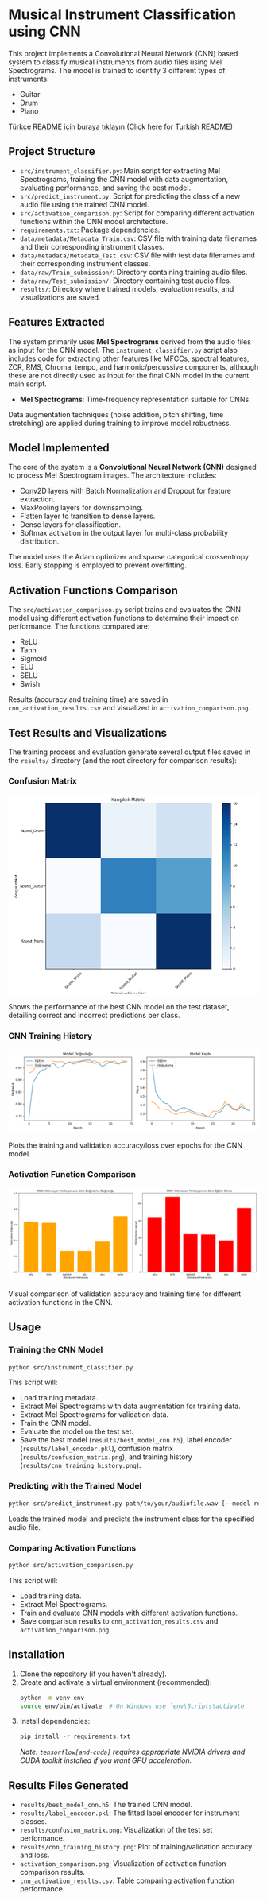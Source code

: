 # Musical Instrument Classification using CNN

This project implements a Convolutional Neural Network (CNN) based system to classify musical instruments from audio files using Mel Spectrograms. The model is trained to identify 3 different types of instruments:

- Guitar
- Drum
- Piano

[Türkçe README için buraya tıklayın (Click here for Turkish README)](README_tr.md)

## Project Structure

- `src/instrument_classifier.py`: Main script for extracting Mel Spectrograms, training the CNN model with data augmentation, evaluating performance, and saving the best model.
- `src/predict_instrument.py`: Script for predicting the class of a new audio file using the trained CNN model.
- `src/activation_comparison.py`: Script for comparing different activation functions within the CNN model architecture.
- `requirements.txt`: Package dependencies.
- `data/metadata/Metadata_Train.csv`: CSV file with training data filenames and their corresponding instrument classes.
- `data/metadata/Metadata_Test.csv`: CSV file with test data filenames and their corresponding instrument classes.
- `data/raw/Train_submission/`: Directory containing training audio files.
- `data/raw/Test_submission/`: Directory containing test audio files.
- `results/`: Directory where trained models, evaluation results, and visualizations are saved.

## Features Extracted

The system primarily uses **Mel Spectrograms** derived from the audio files as input for the CNN model. The `instrument_classifier.py` script also includes code for extracting other features like MFCCs, spectral features, ZCR, RMS, Chroma, tempo, and harmonic/percussive components, although these are not directly used as input for the final CNN model in the current main script.

- **Mel Spectrograms**: Time-frequency representation suitable for CNNs.

Data augmentation techniques (noise addition, pitch shifting, time stretching) are applied during training to improve model robustness.

## Model Implemented

The core of the system is a **Convolutional Neural Network (CNN)** designed to process Mel Spectrogram images. The architecture includes:

- Conv2D layers with Batch Normalization and Dropout for feature extraction.
- MaxPooling layers for downsampling.
- Flatten layer to transition to dense layers.
- Dense layers for classification.
- Softmax activation in the output layer for multi-class probability distribution.

The model uses the Adam optimizer and sparse categorical crossentropy loss. Early stopping is employed to prevent overfitting.

## Activation Functions Comparison

The `src/activation_comparison.py` script trains and evaluates the CNN model using different activation functions to determine their impact on performance. The functions compared are:

- ReLU
- Tanh
- Sigmoid
- ELU
- SELU
- Swish

Results (accuracy and training time) are saved in `cnn_activation_results.csv` and visualized in `activation_comparison.png`.

## Test Results and Visualizations

The training process and evaluation generate several output files saved in the `results/` directory (and the root directory for comparison results):

### Confusion Matrix

![Confusion Matrix](confusion_matrix.png)

Shows the performance of the best CNN model on the test dataset, detailing correct and incorrect predictions per class.

### CNN Training History

![CNN Training History](cnn_training_history.png)

Plots the training and validation accuracy/loss over epochs for the CNN model.

### Activation Function Comparison

![Activation Comparison](activation_comparison.png)

Visual comparison of validation accuracy and training time for different activation functions in the CNN.

## Usage

### Training the CNN Model

```bash
python src/instrument_classifier.py
```

This script will:

- Load training metadata.
- Extract Mel Spectrograms with data augmentation for training data.
- Extract Mel Spectrograms for validation data.
- Train the CNN model.
- Evaluate the model on the test set.
- Save the best model (`results/best_model_cnn.h5`), label encoder (`results/label_encoder.pkl`), confusion matrix (`results/confusion_matrix.png`), and training history (`results/cnn_training_history.png`).

### Predicting with the Trained Model

```bash
python src/predict_instrument.py path/to/your/audiofile.wav [--model results/best_model_cnn.h5] [--encoder results/label_encoder.pkl]
```

Loads the trained model and predicts the instrument class for the specified audio file.

### Comparing Activation Functions

```bash
python src/activation_comparison.py
```

This script will:

- Load training data.
- Extract Mel Spectrograms.
- Train and evaluate CNN models with different activation functions.
- Save comparison results to `cnn_activation_results.csv` and `activation_comparison.png`.

## Installation

1.  Clone the repository (if you haven't already).
2.  Create and activate a virtual environment (recommended):
    ```bash
    python -m venv env
    source env/bin/activate  # On Windows use `env\Scripts\activate`
    ```
3.  Install dependencies:
    ```bash
    pip install -r requirements.txt
    ```
    _Note: `tensorflow[and-cuda]` requires appropriate NVIDIA drivers and CUDA toolkit installed if you want GPU acceleration._

## Results Files Generated

- `results/best_model_cnn.h5`: The trained CNN model.
- `results/label_encoder.pkl`: The fitted label encoder for instrument classes.
- `results/confusion_matrix.png`: Visualization of the test set performance.
- `results/cnn_training_history.png`: Plot of training/validation accuracy and loss.
- `activation_comparison.png`: Visualization of activation function comparison results.
- `cnn_activation_results.csv`: Table comparing activation function performance.
